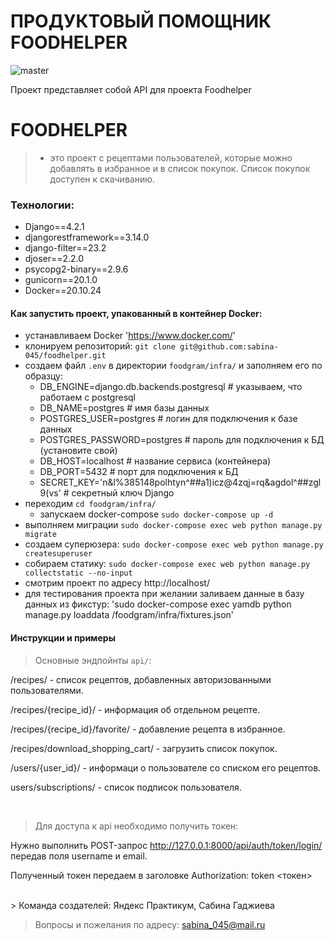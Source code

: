 # ПРОДУКТОВЫЙ ПОМОЩНИК FOODHELPER

![master](https://github.com/sabina-045/yamdb_final/actions/workflows/yamdb_workflow.yml/badge.svg?branch=master)

Проект представляет собой API для проекта Foodhelper

# FOODHELPER
> - это проект с рецептами пользователей, которые можно добавлять в избранное и в список покупок. Список покупок доступен к скачиванию.

### Технологии:
+ Django==4.2.1
+ djangorestframework==3.14.0
+ django-filter==23.2
+ djoser==2.2.0
+ psycopg2-binary==2.9.6
+ gunicorn==20.1.0
+ Docker==20.10.24

#### Как запустить проект, упакованный в контейнер Docker:

+ устанавливаем Docker
'https://www.docker.com/'
+ клонируем репозиторий:
`git clone git@github.com:sabina-045/foodhelper.git`
+ создаем файл `.env` в директории `foodgram/infra/` и заполняем его по образцу:
    - DB_ENGINE=django.db.backends.postgresql # указываем, что работаем с postgresql
    - DB_NAME=postgres # имя базы данных
    - POSTGRES_USER=postgres # логин для подключения к базе данных
    - POSTGRES_PASSWORD=postgres # пароль для подключения к БД (установите свой)
    - DB_HOST=localhost # название сервиса (контейнера)
    - DB_PORT=5432 # порт для подключения к БД
    - SECRET_KEY='n&l%385148polhtyn^##a1)icz@4zqj=rq&agdol^##zgl9(vs' # секретный ключ Django
+ переходим `cd foodgram/infra/`
    + запускаем docker-compose
    `sudo docker-compose up -d`
+ выполняем миграции
`sudo docker-compose exec web python manage.py migrate`
+ создаем суперюзера:
`sudo docker-compose exec web python manage.py createsuperuser`
+ собираем статику:
`sudo docker-compose exec web python manage.py collectstatic --no-input`
+ смотрим проект по адресу http://localhost/
+ для тестирования проекта при желании заливаем данные в базу данных из фикстур:
'sudo docker-compose exec yamdb python manage.py loaddata /foodgram/infra/fixtures.json'

#### Инструкции и примеры

>Основные эндпойнты `api/`:

/recipes/ - список рецептов, добавленных авторизованными пользователями.

/recipes/{recipe_id}/ - информация об отдельном рецепте.

/recipes/{recipe_id}/favorite/ - добавление рецепта в избранное.

/recipes/download_shopping_cart/ - загрузить список покупок.

/users/{user_id}/ - информаци о пользователе со списком его рецептов.

users/subscriptions/ - список подписок пользователя.

</br>

>Для доступа к api необходимо получить токен:

Нужно выполнить POST-запрос http://127.0.0.1:8000/api/auth/token/login/ передав поля username и email.

Полученный токен передаем в заголовке Authorization: token <токен>

</br>
> Команда создателей:
Яндекс Практикум, Сабина Гаджиева

> Вопросы и пожелания по адресу:
sabina_045@mail.ru

